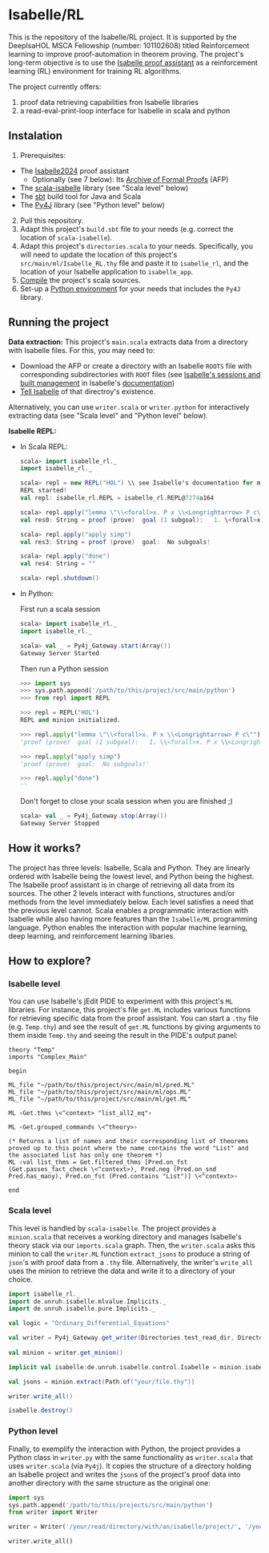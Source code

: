 # Isabelle/RL
This is the repository of the Isabelle/RL project. It is supported by the DeepIsaHOL MSCA Fellowship (number: 101102608) titled Reinforcement learning to improve proof-automation in theorem proving. The project's long-term objective is to use the [Isabelle proof assistant](https://isabelle.in.tum.de/) as a reinforcement learning (RL) environment for training RL algorithms.

The project currently offers:
  1. proof data retrieving capabilities fron Isabelle libraries
  2. a read-eval-print-loop interface for Isabelle in scala and python

## Instalation

1. Prerequisites:
  * The [Isabelle2024](https://isabelle.in.tum.de/) proof assistant
    - Optionally (see 7 below): Its [Archive of Formal Proofs](https://www.isa-afp.org/) (AFP)
  * The [scala-isabelle](https://github.com/dominique-unruh/scala-isabelle) library (see "Scala level" below)
  * The [sbt](https://www.scala-sbt.org/) build tool for Java and Scala
  * The [Py4J](https://www.py4j.org/install.html) library (see "Python level" below)
2. Pull this repository.
3. Adapt this project's `build.sbt` file to your needs (e.g. correct the location of `scala-isabelle`).
4. Adapt this project's `directories.scala` to your needs. Specifically, you will need to update the location of this project's `src/main/ml/Isabelle_RL.thy` file and paste it to `isabelle_rl`, and the location of your Isabelle application to `isabelle_app`.
5. [Compile](https://www.scala-sbt.org/1.x/docs/Running.html) the project's scala sources. 
6. Set-up a [Python environment](https://docs.conda.io/projects/conda/en/latest/user-guide/tasks/manage-environments.html) for your needs that includes the `Py4J` library.

## Running the project

**Data extraction:** This project's `main.scala` extracts data from a directory with Isabelle files. For this, you may need to:
  * Download the AFP or create a directory with an Isabelle `ROOTS` file with corresponding subdirectories with `ROOT` files (see [Isabelle's sessions and built management](https://isabelle.in.tum.de/dist/Isabelle2024/doc/system.pdf) in Isabelle's [documentation](https://isabelle.in.tum.de/documentation.html))
  * [Tell Isabelle](https://www.isa-afp.org/help/) of that directroy's existence.

Alternatively, you can use `writer.scala` or `writer.python` for interactively extracting data (see "Scala level" and "Python level" below).

**Isabelle REPL:** 
  * In Scala REPL:
    ```scala
    scala> import isabelle_rl._
    import isabelle_rl._

    scala> repl = new REPL("HOL") \\ see Isabelle's documentation for more logic options
    REPL started!
    val repl: isabelle_rl.REPL = isabelle_rl.REPL@7274a164

    scala> repl.apply("lemma \"\\<forall>x. P x \\<Longrightarrow> P c\"")
    val res0: String = proof (prove)  goal (1 subgoal):   1. \<forall>x. P x \<Longrightarrow> P c

    scala> repl.apply("apply simp")
    val res3: String = proof (prove)  goal:  No subgoals!

    scala> repl.apply("done")
    val res4: String = ""

    scala> repl.shutdown()
    ```
  * In Python:

    First run a scala session
    ```scala
    scala> import isabelle_rl._
    import isabelle_rl._

    scala> val _ = Py4j_Gateway.start(Array())
    Gateway Server Started
    ```

    Then run a Python session
    ```python
    >>> import sys
    >>> sys.path.append('/path/to/this/project/src/main/python')
    >>> from repl import REPL

    >>> repl = REPL("HOL")
    REPL and minion initialized.

    >>> repl.apply("lemma \"\\<forall>x. P x \\<Longrightarrow> P c\"")
    'proof (prove)  goal (1 subgoal):   1. \\<forall>x. P x \\<Longrightarrow> P c'

    >>> repl.apply("apply simp")
    'proof (prove)  goal:  No subgoals!'

    >>> repl.apply("done")
    ''
    ```

    Don't forget to close your scala session when you are finished ;)
    ```scala
    scala> val _ = Py4j_Gateway.stop(Array())
    Gateway Server Stopped
    ```


## How it works?

The project has three levels: Isabelle, Scala and Python. They are linearly ordered with Isabelle being the lowest level, and Python being the highest. The Isabelle proof assistant is in charge of retrieving all data from its sources. The other 2 levels interact with functions, structures and/or methods from the level immediately below. Each level satisfies a need that the previous level cannot. Scala enables a programmatic interaction with Isabelle while also having more features than the `Isabelle/ML` programming language. Python enables the interaction with popular machine learning, deep learning, and reinforcement learning libaries.

## How to explore?

### Isabelle level
You can use Isabelle's jEdit PIDE to experiment with this project's `ML` libraries. For instance, this project's file `get.ML` includes various functions for retrieving specific data from the proof assistant. You can start a `.thy` file (e.g. `Temp.thy`) and see the result of `get.ML` functions by giving arguments to them inside `Temp.thy` and seeing the result in the PIDE's output panel:
```
theory "Temp"
imports "Complex_Main"

begin

ML_file "~/path/to/this/project/src/main/ml/pred.ML"
ML_file "~/path/to/this/project/src/main/ml/ops.ML"
ML_file "~/path/to/this/project/src/main/ml/get.ML"

ML ‹Get.thms \<^context> "list_all2_eq"›

ML ‹Get.grouped_commands \<^theory>›

(* Returns a list of names and their corresponding list of theorems proved up to this point where the name contains the word "List" and the associated list has only one theorem *)
ML ‹val list_thms = Get.filtered_thms [Pred.on_fst (Get.passes_fact_check \<^context>), Pred.neg (Pred.on_snd Pred.has_many), Pred.on_fst (Pred.contains "List")] \<^context>›

end
```

### Scala level
This level is handled by `scala-isabelle`. The project provides a `minion.scala` that receives a working directory and manages Isabelle's theory stack via our `imports.scala` graph. Then, the `writer.scala` asks this minion to call the `writer.ML` function `extract_jsons` to produce a string of `json`'s with proof data from a `.thy` file. Alternatively, the writer's `write_all` uses the minion to retrieve the data and write it to a directory of your choice.

```scala
import isabelle_rl._
import de.unruh.isabelle.mlvalue.Implicits._
import de.unruh.isabelle.pure.Implicits._

val logic = "Ordinary_Differential_Equations"

val writer = Py4j_Gateway.get_writer(Directories.test_read_dir, Directories.test_write_dir, logic)
  
val minion = writer.get_minion()

implicit val isabelle:de.unruh.isabelle.control.Isabelle = minion.isabelle

val jsons = minion.extract(Path.of("your/file.thy"))

writer.write_all()

isabelle.destroy()
```

### Python level
Finally, to exemplify the interaction with Python, the project provides a Python class in `writer.py` with the same functionality as `writer.scala` that uses `writer.scala` (via `Py4j`). It copies the structure of a directory holding an Isabelle project and writes the `json`s of the project's proof data into another directory with the same structure as the original one:
```python
import sys
sys.path.append('/path/to/this/projects/src/main/python')
from writer import Writer

writer = Writer('/your/read/directory/with/an/isabelle/project/', '/your/write/directory/', 'the_logic_of_the_isabelle_projects_root_file')

writer.write_all()
```